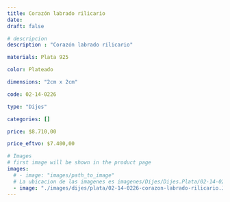 ```yaml
---
title: Corazón labrado rilicario
date: 
draft: false

# descripcion
description : "Corazón labrado rilicario"

materials: Plata 925

color: Plateado

dimensions: "2cm x 2cm"

code: 02-14-0226

type: "Dijes"

categories: []

price: $8.710,00

price_eftvo: $7.400,00

# Images
# first image will be shown in the product page
images:
  # - image: "images/path_to_image"
  # La ubicacion de las imagenes es imagenes/Dijes/Dijes.Plata/02-14-0226-corazon-labrado-rilicario
  - image: "./images/dijes/plata/02-14-0226-corazon-labrado-rilicario.JPG"
---
```

